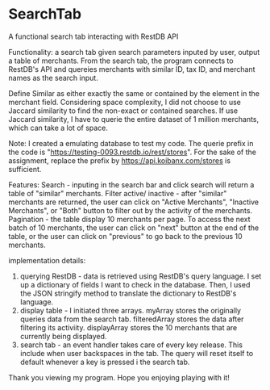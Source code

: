 # SearchTab
A functional search tab interacting with RestDB API

Functionality: a search tab given search parameters inputed by user, output a table of merchants. From the search tab, the program connects to RestDB's API and quereies merchants with similar ID, tax ID, and merchant names as the search input. 

Define Similar as either exactly the same or contained by the element in the merchant field. Considering space complexity, I did not choose to use Jaccard similarity to find the non-exact or contained searches. If use Jaccard similarity, I have to querie the entire dataset of 1 million merchants, which can take a lot of space. 

Note: I created a emulating database to test my code. The querie prefix in the code is "https://testing-0093.restdb.io/rest/stores". For the sake of the assignment, replace the prefix by https://api.koibanx.com/stores is sufficient. 

Features: 
Search - inputing in the search bar and click search will return a table of "similar" merchants.
Filter active/ inactive - after "similar" merchants are returned, the user can click on "Active Merchants", "Inactive Merchants", or "Both" button to filter out by the activity of the merchants. 
Pagination - the table display 10 merchants per page. To access the next batch of 10 merchants, the user can click on "next" button at the end of the table, or the user can click on "previous" to go back to the previous 10 merchants. 

implementation details: 
1. querying RestDB - data is retrieved using RestDB's query language. I set up a dictionary of fields I want to check in the database. Then, I used the JSON stringify method to translate the dictionary to RestDB's language. 
2. display table -  I initiated three arrays. myArray stores the originally queries data from the search tab. filteredArray stores the data after filtering its activiity. displayArray stores the 10 merchants that are currently being displayed. 
3. search tab - an event handler takes care of every key release. This include when user backspaces in the tab. The query will reset itself to default whenever a key is pressed i the search tab. 

Thank you viewing my program. Hope you enjoying playing with it! 
